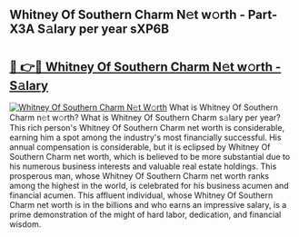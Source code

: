 ## Whitney Of Southern Charm N𝚎t w𝚘rth - Part-X3A S𝚊lary per year sXP6B

# <h2><a href="http://gc1v7h.nevu.top/?p=Whitney+Of+Southern+Charm">🔗 👉🔴 Whitney Of Southern Charm N𝚎t w𝚘rth - S𝚊lary</a></h2>

[![Whitney Of Southern Charm N𝚎t W𝚘rth](https://i.imgur.com/Oavwk0R.jpeg)](http://gc1v7h.nevu.top/?p=Whitney+Of+Southern+Charm)
What is Whitney Of Southern Charm n𝚎t w𝚘rth? What is Whitney Of Southern Charm s𝚊lary per year?
This rich person's Whitney Of Southern Charm net worth is considerable, earning him a spot among the industry's most financially successful. His annual compensation is considerable, but it is eclipsed by Whitney Of Southern Charm net worth, which is believed to be more substantial due to his numerous business interests and valuable real estate holdings. This prosperous man, whose Whitney Of Southern Charm net worth ranks among the highest in the world, is celebrated for his business acumen and financial acumen. This affluent individual, whose Whitney Of Southern Charm net worth is in the billions and who earns an impressive salary, is a prime demonstration of the might of hard labor, dedication, and financial wisdom.
